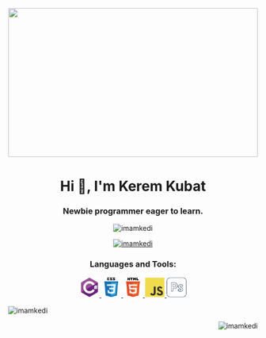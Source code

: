<!--![MasterHead](https://github.com/user-attachments/assets/1b1cb002-e107-469d-8478-af406f2386c9)-->
<div align="center">
    <img src="https://github.com/user-attachments/assets/50a383c9-bc60-4e80-99bb-fe6a4822a5ca
         alt="Welkom" 
         style="width: 100%; max-width: 1200px; height: 300px; object-fit: cover;">
</div>
<h1 align="center">Hi 👋, I'm Kerem Kubat</h1>
<h3 align="center">Newbie programmer eager to learn.</h3>

<p align="center"> <img src="https://komarev.com/ghpvc/?username=imamkedi&label=Profile%20views&color=0e75b6&style=flat" alt="imamkedi" /> </p>

<p align="center"> <a href="https://github.com/ryo-ma/github-profile-trophy"><img src="https://github-profile-trophy.vercel.app/?username=imamkedi" alt="imamkedi" /></a> </p>


<h3 align="center">Languages and Tools:</h3>
<p align="center"> <a href="https://www.w3schools.com/cs/" target="_blank" rel="noreferrer"> <img src="https://raw.githubusercontent.com/devicons/devicon/master/icons/csharp/csharp-original.svg" alt="csharp" width="40" height="40"/> </a> <a href="https://www.w3schools.com/css/" target="_blank" rel="noreferrer"> <img src="https://raw.githubusercontent.com/devicons/devicon/master/icons/css3/css3-original-wordmark.svg" alt="css3" width="40" height="40"/> </a> <a href="https://www.w3.org/html/" target="_blank" rel="noreferrer"> <img src="https://raw.githubusercontent.com/devicons/devicon/master/icons/html5/html5-original-wordmark.svg" alt="html5" width="40" height="40"/> </a> <a href="https://developer.mozilla.org/en-US/docs/Web/JavaScript" target="_blank" rel="noreferrer"> <img src="https://raw.githubusercontent.com/devicons/devicon/master/icons/javascript/javascript-original.svg" alt="javascript" width="40" height="40"/> </a> <a href="https://www.photoshop.com/en" target="_blank" rel="noreferrer"> <img src="https://raw.githubusercontent.com/devicons/devicon/master/icons/photoshop/photoshop-line.svg" alt="photoshop" width="40" height="40"/> </a> </p>

<p><img align="center" src="https://github-readme-stats.vercel.app/api/top-langs?username=imamkedi&show_icons=true&locale=en&layout=compact" alt="imamkedi" /></p>

<p>&nbsp;<img align="right" src="https://github-readme-stats.vercel.app/api?username=imamkedi&show_icons=true&locale=en" alt="imamkedi" /></p>


<!--
## Hi there 👋
**ImamKedi/ImamKedi** is a ✨ _special_ ✨ repository because its `README.md` (this file) appears on your GitHub profile.

Here are some ideas to get you started:

- 🔭 I’m currently working on ...
- 🌱 I’m currently learning ...
- 👯 I’m looking to collaborate on ...
- 🤔 I’m looking for help with ...
- 💬 Ask me about ...
- 📫 How to reach me: ...
- 😄 Pronouns: ...
- ⚡ Fun fact: ...
-->
